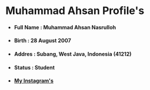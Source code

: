 # Muhammad Ahsan Profile's
<ul>
  <li><h4>Full Name  : <bold>Muhammad Ahsan Nasrulloh</bold></h4></li>
  <li><h4>Birth  : <bold>28 August 2007</bold></h4></li>
  <li><h4>Addres  : <bold>Subang, West Java, Indonesia (41212)</bold></h4></li>
  <li><h4>Status  : <bold>Student</bold></h4></li>
  <li><h4><a href="https://www.instagram.com/_sannasrull/" style="color🔲">My Instagram's</a></h4></li>
</ul>
